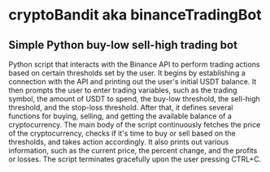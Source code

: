 # cryptoBandit aka binanceTradingBot
## Simple Python buy-low sell-high trading bot

Python script that interacts with the Binance API to perform trading actions based on certain thresholds set by the user. It begins by establishing a connection with the API and printing out the user's initial USDT balance. It then prompts the user to enter trading variables, such as the trading symbol, the amount of USDT to spend, the buy-low threshold, the sell-high threshold, and the stop-loss threshold. After that, it defines several functions for buying, selling, and getting the available balance of a cryptocurrency. The main body of the script continuously fetches the price of the cryptocurrency, checks if it's time to buy or sell based on the thresholds, and takes action accordingly. It also prints out various information, such as the current price, the percent change, and the profits or losses. The script terminates gracefully upon the user pressing CTRL+C.
